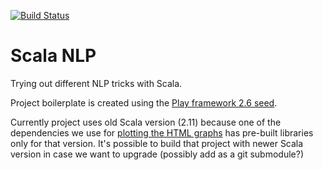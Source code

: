 [![Build Status](https://travis-ci.org/paasovaara/scala-nlp.svg?branch=master)](https://travis-ci.org/paasovaara/scala-nlp)

# Scala NLP

Trying out different NLP tricks with Scala.

Project boilerplate is created using the [Play framework 2.6 seed](https://www.playframework.com/documentation/2.6.x/NewApplication). 

Currently project uses old Scala version (2.11) because one of the dependencies we use for [plotting the HTML graphs](https://github.com/vegas-viz/Vegas) 
has pre-built libraries only for that version. It's possible to build that project with newer Scala version
in case we want to upgrade (possibly add as a git submodule?)

